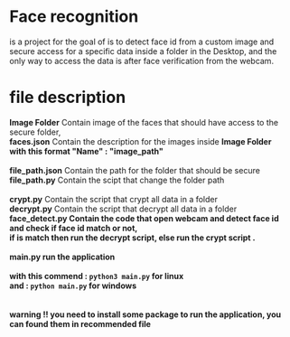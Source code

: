 # Face recognition 
is a project for the goal of is to detect face id from a custom image and secure access for a specific data inside a folder in the Desktop, and the only way to access the data is after face verification from the webcam.
# file description
**Image Folder** Contain image of the faces that should have access to the secure folder,<br>
**faces.json** Contain the description for the images inside **Image Folder** <br>
**with this format "Name" : "image_path"**<br><br>
**file_path.json** Contain the path for the folder that should be secure<br>
**file_path.py** Contain the scipt that change the folder path<br><br>
**crypt.py** Contain the script that crypt all data in a folder<br>
**decrypt.py** Contain the script that decrypt all data in a folder<b><br>
**face_detect.py** Contain the code that open webcam and detect face id and check if face id match or not, <br>
if is match then run the decrypt script, else run the crypt script . <br><br>
**main.py** run the application <br><br>
with this commend : `python3 main.py` for linux <br>
and : `python main.py` for windows<br><br><br>
**warning !!  you need to install some package to run the application, you can found them in recommended file**



